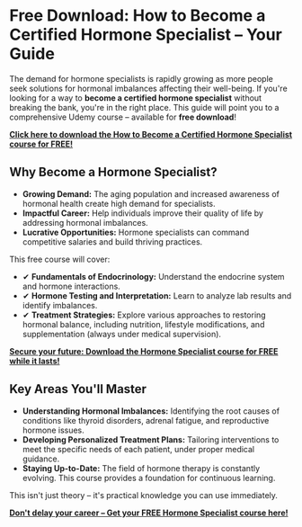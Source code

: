 # Free Download: How to Become a Certified Hormone Specialist – Your Guide

The demand for hormone specialists is rapidly growing as more people seek solutions for hormonal imbalances affecting their well-being. If you're looking for a way to **become a certified hormone specialist** without breaking the bank, you're in the right place. This guide will point you to a comprehensive Udemy course – available for **free download**!

[**Click here to download the How to Become a Certified Hormone Specialist course for FREE!**](https://udemywork.com/how-to-become-a-certified-hormone-specialist)

## Why Become a Hormone Specialist?

*   **Growing Demand:** The aging population and increased awareness of hormonal health create high demand for specialists.
*   **Impactful Career:** Help individuals improve their quality of life by addressing hormonal imbalances.
*   **Lucrative Opportunities:** Hormone specialists can command competitive salaries and build thriving practices.

This free course will cover:

*   ✔ **Fundamentals of Endocrinology:** Understand the endocrine system and hormone interactions.
*   ✔ **Hormone Testing and Interpretation:** Learn to analyze lab results and identify imbalances.
*   ✔ **Treatment Strategies:** Explore various approaches to restoring hormonal balance, including nutrition, lifestyle modifications, and supplementation (always under medical supervision).

[**Secure your future: Download the Hormone Specialist course for FREE while it lasts!**](https://udemywork.com/how-to-become-a-certified-hormone-specialist)

## Key Areas You'll Master

*   **Understanding Hormonal Imbalances:** Identifying the root causes of conditions like thyroid disorders, adrenal fatigue, and reproductive hormone issues.
*   **Developing Personalized Treatment Plans:** Tailoring interventions to meet the specific needs of each patient, under proper medical guidance.
*   **Staying Up-to-Date:** The field of hormone therapy is constantly evolving. This course provides a foundation for continuous learning.

This isn't just theory – it's practical knowledge you can use immediately.

[**Don't delay your career – Get your FREE Hormone Specialist course here!**](https://udemywork.com/how-to-become-a-certified-hormone-specialist)
